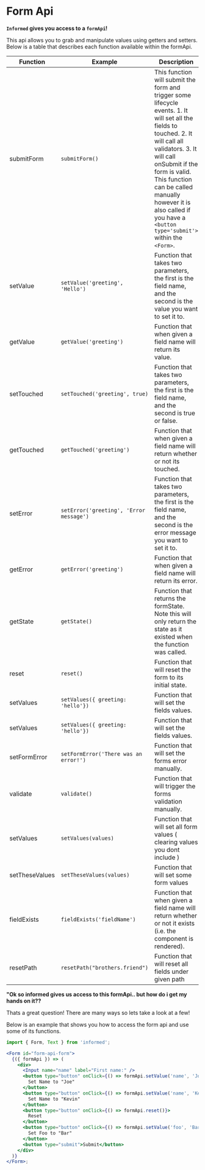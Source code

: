 # Form Api

**`Informed` gives you access to a `formApi`!**

This api allows you to grab and manipulate values using getters and setters. Below is a table that describes each function available within the formApi.

| Function       | Example                                 | Description                                                                                                                                                                                                                                                                                                               |
| -------------- | --------------------------------------- | ------------------------------------------------------------------------------------------------------------------------------------------------------------------------------------------------------------------------------------------------------------------------------------------------------------------------- |
| submitForm     | `submitForm()`                          | This function will submit the form and trigger some lifecycle events. 1. It will set all the fields to touched. 2. It will call all validators. 3. It will call onSubmit if the form is valid. This function can be called manually however it is also called if you have a `<button type='submit'>` within the `<Form>`. |
| setValue       | `setValue('greeting', 'Hello')`         | Function that takes two parameters, the first is the field name, and the second is the value you want to set it to.                                                                                                                                                                                                       |
| getValue       | `getValue('greeting')`                  | Function that when given a field name will return its value.                                                                                                                                                                                                                                                              |
| setTouched     | `setTouched('greeting', true)`          | Function that takes two parameters, the first is the field name, and the second is true or false.                                                                                                                                                                                                                         |
| getTouched     | `getTouched('greeting')`                | Function that when given a field name will return whether or not its touched.                                                                                                                                                                                                                                             |
| setError       | `setError('greeting', 'Error message')` | Function that takes two parameters, the first is the field name, and the second is the error message you want to set it to.                                                                                                                                                                                               |
| getError       | `getError('greeting')`                  | Function that when given a field name will return its error.                                                                                                                                                                                                                                                              |
| getState       | `getState()`                            | Function that returns the formState. Note this will only return the state as it existed when the function was called.                                                                                                                                                                                                     |
| reset          | `reset()`                               | Function that will reset the form to its initial state.                                                                                                                                                                                                                                                                   |
| setValues      | `setValues({ greeting: 'hello'})`       | Function that will set the fields values.                                                                                                                                                                                                                                                                                 |
| setValues      | `setValues({ greeting: 'hello'})`       | Function that will set the fields values.                                                                                                                                                                                                                                                                                 |
| setFormError   | `setFormError('There was an error!')`   | Function that will set the forms error manually.                                                                                                                                                                                                                                                                          |
| validate       | `validate()`                            | Function that will trigger the forms validation manually.                                                                                                                                                                                                                                                                 |
| setValues      | `setValues(values)`                     | Function that will set all form values ( clearing values you dont include )                                                                                                                                                                                                                                               |
| setTheseValues | `setTheseValues(values)`                | Function that will set some form values                                                                                                                                                                                                                                                                                   |
| fieldExists    | `fieldExists('fieldName')`              | Function that when given a field name will return whether or not it exists (i.e. the component is rendered).                                                                                                                                                                                                              |
| resetPath      | `resetPath("brothers.friend")`          | Function that will reset all fields under given path                                                                                                                                                                                                                                                                      |

**"Ok so informed gives us access to this formApi.. but how do i get my hands
on it??**

Thats a great question! There are many ways so lets take a look at a few!

Below is an example that shows you how to access the form api and use some of
its functions.

<!-- STORY -->

```jsx
import { Form, Text } from 'informed';

<Form id="form-api-form">
  {({ formApi }) => (
    <div>
      <Input name="name" label="First name:" />
      <button type="button" onClick={() => formApi.setValue('name', 'Joe')}>
        Set Name to "Joe"
      </button>
      <button type="button" onClick={() => formApi.setValue('name', 'Kevin')}>
        Set Name to "Kevin"
      </button>
      <button type="button" onClick={() => formApi.reset()}>
        Reset
      </button>
      <button type="button" onClick={() => formApi.setValue('foo', 'Bar')}>
        Set Foo to "Bar"
      </button>
      <button type="submit">Submit</button>
    </div>
  )}
</Form>;
```

<br/>
